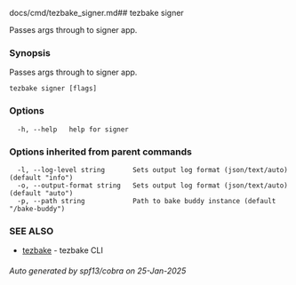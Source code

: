 docs/cmd/tezbake_signer.md## tezbake signer

Passes args through to signer app.

### Synopsis

Passes args through to signer app.

```
tezbake signer [flags]
```

### Options

```
  -h, --help   help for signer
```

### Options inherited from parent commands

```
  -l, --log-level string       Sets output log format (json/text/auto) (default "info")
  -o, --output-format string   Sets output log format (json/text/auto) (default "auto")
  -p, --path string            Path to bake buddy instance (default "/bake-buddy")
```

### SEE ALSO

* [tezbake](/tezbake/reference/cmd/tezbake)	 - tezbake CLI

###### Auto generated by spf13/cobra on 25-Jan-2025
